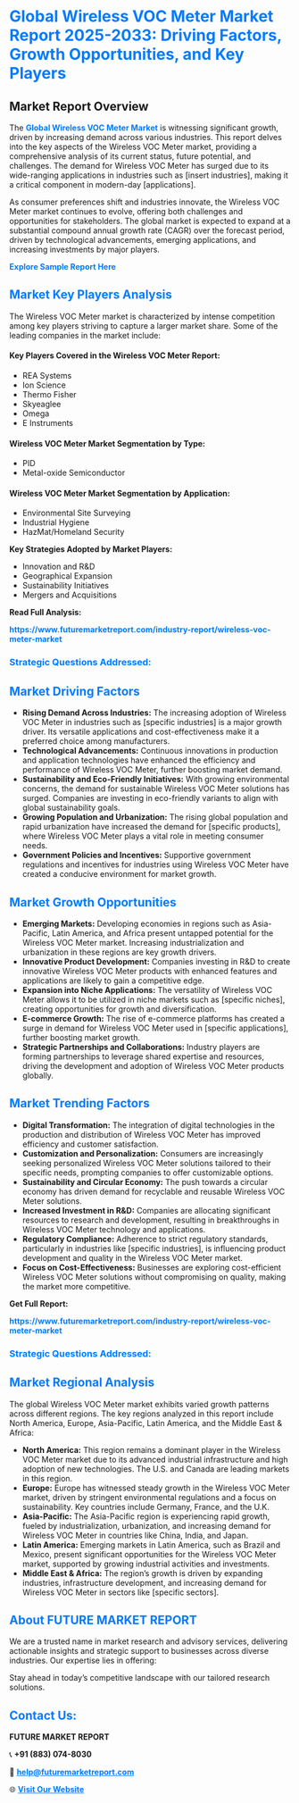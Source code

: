 <h1 style="color: #007BFF;">Global Wireless VOC Meter Market Report 2025-2033: Driving Factors, Growth Opportunities, and Key Players</h1>

<section id="overview">
<h2>Market Report Overview</h2>
<p>The <a href="https://www.futuremarketreport.com/industry-report/wireless-voc-meter-market" style="color: #007BFF; text-decoration: none;"><strong>Global Wireless VOC Meter Market</strong></a> is witnessing significant growth, driven by increasing demand across various industries. This report delves into the key aspects of the Wireless VOC Meter market, providing a comprehensive analysis of its current status, future potential, and challenges. The demand for Wireless VOC Meter has surged due to its wide-ranging applications in industries such as [insert industries], making it a critical component in modern-day [applications].</p>
<p>As consumer preferences shift and industries innovate, the Wireless VOC Meter market continues to evolve, offering both challenges and opportunities for stakeholders. The global market is expected to expand at a substantial compound annual growth rate (CAGR) over the forecast period, driven by technological advancements, emerging applications, and increasing investments by major players.</p>
</section>

<section id="overview">
<p><a href="https://www.futuremarketreport.com/request-sample/reportId=41851" style="color: #007BFF; text-decoration: none;"><strong>Explore Sample Report Here</strong></a></p>
</section>

<section id="key-players">
<h2 style="color: #007BFF;">Market Key Players Analysis</h2>
<p>The Wireless VOC Meter market is characterized by intense competition among key players striving to capture a larger market share. Some of the leading companies in the market include:</p>
<h4>Key Players Covered in the Wireless VOC Meter Report:</h4>
<ul><li>REA Systems</li><li>Ion Science</li><li>Thermo Fisher</li><li>Skyeaglee</li><li>Omega</li><li>E Instruments</li></ul>
<h4>Wireless VOC Meter Market Segmentation by Type:</h4>
<ul><li>PID</li><li>Metal-oxide Semiconductor</li></ul>

<h4>Wireless VOC Meter Market Segmentation by Application:</h4>
<ul><li>Environmental Site Surveying</li><li>Industrial Hygiene</li><li>HazMat/Homeland Security</li></ul>
<p><strong>Key Strategies Adopted by Market Players:</strong></p>
<ul>
<li>Innovation and R&D</li>
<li>Geographical Expansion</li>
<li>Sustainability Initiatives</li>
<li>Mergers and Acquisitions</li>
</ul>
</section>

<section>
<p><strong>Read Full Analysis: </strong></p><a href="https://www.futuremarketreport.com/industry-report/wireless-voc-meter-market" style="color: #007BFF; text-decoration: none;"><strong>https://www.futuremarketreport.com/industry-report/wireless-voc-meter-market</strong></a>
<h3 style="color: #007BFF;">Strategic Questions Addressed:</h3>
</section>

<section id="driving-factors">
<h2 style="color: #007BFF;">Market Driving Factors</h2>
<ul>
<li><strong>Rising Demand Across Industries:</strong> The increasing adoption of Wireless VOC Meter in industries such as [specific industries] is a major growth driver. Its versatile applications and cost-effectiveness make it a preferred choice among manufacturers.</li>
<li><strong>Technological Advancements:</strong> Continuous innovations in production and application technologies have enhanced the efficiency and performance of Wireless VOC Meter, further boosting market demand.</li>
<li><strong>Sustainability and Eco-Friendly Initiatives:</strong> With growing environmental concerns, the demand for sustainable Wireless VOC Meter solutions has surged. Companies are investing in eco-friendly variants to align with global sustainability goals.</li>
<li><strong>Growing Population and Urbanization:</strong> The rising global population and rapid urbanization have increased the demand for [specific products], where Wireless VOC Meter plays a vital role in meeting consumer needs.</li>
<li><strong>Government Policies and Incentives:</strong> Supportive government regulations and incentives for industries using Wireless VOC Meter have created a conducive environment for market growth.</li>
</ul>
</section>

<section id="growth-opportunities">
<h2 style="color: #007BFF;">Market Growth Opportunities</h2>
<ul>
<li><strong>Emerging Markets:</strong> Developing economies in regions such as Asia-Pacific, Latin America, and Africa present untapped potential for the Wireless VOC Meter market. Increasing industrialization and urbanization in these regions are key growth drivers.</li>
<li><strong>Innovative Product Development:</strong> Companies investing in R&D to create innovative Wireless VOC Meter products with enhanced features and applications are likely to gain a competitive edge.</li>
<li><strong>Expansion into Niche Applications:</strong> The versatility of Wireless VOC Meter allows it to be utilized in niche markets such as [specific niches], creating opportunities for growth and diversification.</li>
<li><strong>E-commerce Growth:</strong> The rise of e-commerce platforms has created a surge in demand for Wireless VOC Meter used in [specific applications], further boosting market growth.</li>
<li><strong>Strategic Partnerships and Collaborations:</strong> Industry players are forming partnerships to leverage shared expertise and resources, driving the development and adoption of Wireless VOC Meter products globally.</li>
</ul>
</section>

<section id="trending-factors">
<h2 style="color: #007BFF;">Market Trending Factors</h2>
<ul>
<li><strong>Digital Transformation:</strong> The integration of digital technologies in the production and distribution of Wireless VOC Meter has improved efficiency and customer satisfaction.</li>
<li><strong>Customization and Personalization:</strong> Consumers are increasingly seeking personalized Wireless VOC Meter solutions tailored to their specific needs, prompting companies to offer customizable options.</li>
<li><strong>Sustainability and Circular Economy:</strong> The push towards a circular economy has driven demand for recyclable and reusable Wireless VOC Meter solutions.</li>
<li><strong>Increased Investment in R&D:</strong> Companies are allocating significant resources to research and development, resulting in breakthroughs in Wireless VOC Meter technology and applications.</li>
<li><strong>Regulatory Compliance:</strong> Adherence to strict regulatory standards, particularly in industries like [specific industries], is influencing product development and quality in the Wireless VOC Meter market.</li>
<li><strong>Focus on Cost-Effectiveness:</strong> Businesses are exploring cost-efficient Wireless VOC Meter solutions without compromising on quality, making the market more competitive.</li>
</ul>
</section>

<section>
<p><strong>Get Full Report: </strong></p><a href="https://www.futuremarketreport.com/industry-report/wireless-voc-meter-market" style="color: #007BFF; text-decoration: none;"><strong>https://www.futuremarketreport.com/industry-report/wireless-voc-meter-market</strong></a>
<h3 style="color: #007BFF;">Strategic Questions Addressed:</h3>
</section>


<section id="regional-analysis">
<h2 style="color: #007BFF;">Market Regional Analysis</h2>
<p>The global Wireless VOC Meter market exhibits varied growth patterns across different regions. The key regions analyzed in this report include North America, Europe, Asia-Pacific, Latin America, and the Middle East & Africa:</p>
<ul>
<li><strong>North America:</strong> This region remains a dominant player in the Wireless VOC Meter market due to its advanced industrial infrastructure and high adoption of new technologies. The U.S. and Canada are leading markets in this region.</li>
<li><strong>Europe:</strong> Europe has witnessed steady growth in the Wireless VOC Meter market, driven by stringent environmental regulations and a focus on sustainability. Key countries include Germany, France, and the U.K.</li>
<li><strong>Asia-Pacific:</strong> The Asia-Pacific region is experiencing rapid growth, fueled by industrialization, urbanization, and increasing demand for Wireless VOC Meter in countries like China, India, and Japan.</li>
<li><strong>Latin America:</strong> Emerging markets in Latin America, such as Brazil and Mexico, present significant opportunities for the Wireless VOC Meter market, supported by growing industrial activities and investments.</li>
<li><strong>Middle East & Africa:</strong> The region’s growth is driven by expanding industries, infrastructure development, and increasing demand for Wireless VOC Meter in sectors like [specific sectors].</li>
</ul>
</section>

<footer>
<h2 style="color: #007BFF;">About FUTURE MARKET REPORT</h2>
<p>We are a trusted name in market research and advisory services, delivering actionable insights and strategic support to businesses across diverse industries. Our expertise lies in offering:</p>

<p>Stay ahead in today’s competitive landscape with our tailored research solutions.</p>

<h2 style="color: #007BFF;">Contact Us:</h2>
<p><strong>FUTURE MARKET REPORT</strong></p>
<p>📞 <strong>+91 (883) 074-8030</strong></p>
<p>📧 <strong><a href="mailto:help@futuremarketreport.com" style="color: #007BFF;">help@futuremarketreport.com</a></strong></p>
<p>🌐 <strong><a href="https://www.futuremarketreport.com/" style="color: #007BFF;">Visit Our Website</a></strong></p>
</footer>